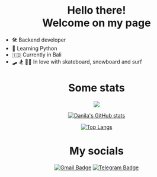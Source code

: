 <h1 align="center">
Hello there!<br>
Welcome on my page
</h1>


- 🛠 Backend developer
- 🐍 Learning Python
- 🇮🇩 Currently in Bali
- 🛹 🏂 🏄‍♂️ In love with skateboard, snowboard and surf



<h1 align="center">Some stats</h1>

<div align="center">

![](https://komarev.com/ghpvc/?username=dkushlevich&style=flat-square&color=red)
  
[![Danila's GitHub stats](https://github-readme-stats.vercel.app/api?username=dkushlevich&show_icons=true&theme=calm&count_private=True)](https://github.com/dkushlevich/github-readme-stats)
  
  [![Top Langs](https://github-readme-stats.vercel.app/api/top-langs/?username=dkushlevich&layout=compact&theme=calm&count_private=True)](https://github.com/anuraghazra/github-readme-stats)

</div>

<h1 align="center">My socials</h1>
<div align="center">

  <a href="">![Gmail Badge](https://img.shields.io/badge/-dkushlevich@gmail.com-c14438?style=flat&logo=Gmail&logoColor=white&link=mailto:dkushlevich@gmail.com)</a>
  <a href="">![Telegram Badge](https://img.shields.io/badge/-dkushlevich-blue?style=social&logo=telegram&link=https://t.me/dkushlevich)</a>

</div>


